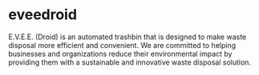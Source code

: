 # eveedroid
E.V.E.E. (Droid) is an automated trashbin that is designed to make waste disposal more efficient and convenient. We are committed to helping businesses and organizations reduce their environmental impact by providing them with a sustainable and innovative waste disposal solution.
